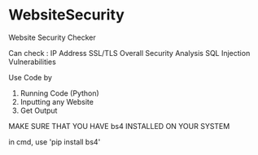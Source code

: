# WebsiteSecurity
Website Security Checker 

Can check :
  IP Address
  SSL/TLS
  Overall Security Analysis
  SQL Injection Vulnerabilities

Use Code by
1. Running Code (Python)
2. Inputting any Website
3. Get Output

MAKE SURE THAT YOU HAVE bs4 INSTALLED ON YOUR SYSTEM

in cmd, use 'pip install bs4'
